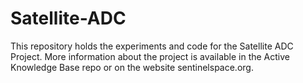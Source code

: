 # Satellite-ADC
This repository holds the experiments and code for the Satellite ADC Project. 
More information about the project is available in the Active Knowledge Base repo
or on the website sentinelspace.org.
